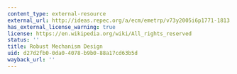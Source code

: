 ```yaml
---
content_type: external-resource
external_url: http://ideas.repec.org/a/ecm/emetrp/v73y2005i6p1771-1813.html
has_external_license_warning: true
license: https://en.wikipedia.org/wiki/All_rights_reserved
status: ''
title: Robust Mechanism Design
uid: d27d2fb0-0da0-4078-b9b0-88a17cd63b5d
wayback_url: ''
---
```


